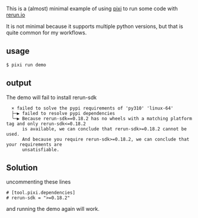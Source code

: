 This is a (almost) minimal example of using [pixi](https://github.com/prefix-dev/pixi/) to run some code with [rerun.io](https://rerun.io/)

It is not minimal because it supports multiple python versions, but that is quite common for my workflows. 

## usage

```
$ pixi run demo
```

## output

The demo will fail to install rerun-sdk

```
  × failed to solve the pypi requirements of 'py310' 'linux-64'
  ├─▶ failed to resolve pypi dependencies
  ╰─▶ Because rerun-sdk==0.18.2 has no wheels with a matching platform tag and only rerun-sdk<=0.18.2
      is available, we can conclude that rerun-sdk>=0.18.2 cannot be used.
      And because you require rerun-sdk>=0.18.2, we can conclude that your requirements are
      unsatisfiable.

```

## Solution

uncommenting these lines

```
# [tool.pixi.dependencies]
# rerun-sdk = ">=0.18.2"
```

and running the demo again will work. 